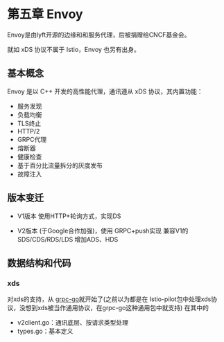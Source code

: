 # 第五章 Envoy

Envoy是由lyft开源的边缘和和服务代理，后被捐赠给CNCF基金会。

就如 xDS 协议不属于 Istio，Envoy 也另有出身。

## 基本概念

Envoy 是以 C++ 开发的高性能代理，通讯遵从 xDS 协议，其内置功能：
* 服务发现
* 负载均衡
* TLS终止
* HTTP/2
* GRPC代理
* 熔断器
* 健康检查
* 基于百分比流量拆分的灰度发布
* 故障注入

## 版本变迁

* V1版本
使用HTTP+轮询方式，实现DS

* V2版本
(于Google合作加强)，使用 GRPC+push实现
兼容V1的 SDS/CDS/RDS/LDS
增加ADS、HDS

## 数据结构和代码
### xds
对xds的支持，从 [grpc-go](https://github.com/grpc/grpc-go)就开始了(之前以为都是在 Istio-pilot包中处理xds协议，没想到xds被当作通用协议，在grpc-go这种通用包中就支持)
在其中的
* v2client.go：通讯底层、按请求类型处理
* types.go：基本定义